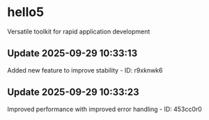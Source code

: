 # hello5
Versatile toolkit for rapid application development

## Update 2025-09-29 10:33:13
Added new feature to improve stability - ID: r9xknwk6


## Update 2025-09-29 10:33:23
Improved performance with improved error handling - ID: 453cc0r0

